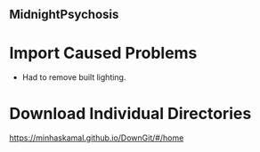 ## MidnightPsychosis
# Import Caused Problems
- Had to remove built lighting.

# Download Individual Directories
https://minhaskamal.github.io/DownGit/#/home
